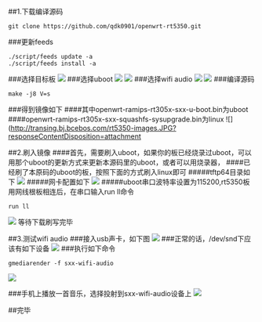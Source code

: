 ﻿##1.下载编译源码
```
git clone https://github.com/qdk0901/openwrt-rt5350.git
```
###更新feeds
```
./script/feeds update -a
./script/feeds install -a
```
###选择目标板
![](http://transing.bj.bcebos.com/rt5350-menuconfig.JPG)
###选择uboot
![](http://transing.bj.bcebos.com/rt5350-bootloader.JPG?responseContentDisposition=attachment)
![](http://transing.bj.bcebos.com/rt5350-uboot.JPG?responseContentDisposition=attachment)
###选择wifi audio
![](http://transing.bj.bcebos.com/wifi-audio1.JPG)
![](http://transing.bj.bcebos.com/wifi-audio2.JPG)
###编译源码
```
make -j8 V=s
```
###得到镜像如下
####其中openwrt-ramips-rt305x-sxx-u-boot.bin为uboot
####openwrt-ramips-rt305x-sxx-squashfs-sysupgrade.bin为linux
![](http://transing.bj.bcebos.com/rt5350-images.JPG?responseContentDisposition=attachment

##2.刷入镜像
####首先，需要刷入uboot，如果你的板已经烧录过uboot，可以用那个uboot的更新方式来更新本源码里的uboot，或者可以用烧录器，
####已经刷了本原码的uboot的板，按照下面的方式刷入linux即可
#####tftp64目录如下
![](http://transing.bj.bcebos.com/rt5350-flash1.JPG?responseContentDisposition=attachment)
#####网卡配置如下
![](http://transing.bj.bcebos.com/rt5350-flash2.JPG?responseContentDisposition=attachment)
#####uboot串口波特率设置为115200,rt5350板用网线根板相连后，在串口输入run ll命令
```
run ll
```
![](http://transing.bj.bcebos.com/rt5350-flash4.JPG?responseContentDisposition=attachment)
等待下载刷写完毕

##3.测试wifi audio
###接入usb声卡，如下图
![](http://transing.bj.bcebos.com/IMG_20150727_222954.jpg?responseContentDisposition=attachment)
###正常的话，/dev/snd下应该有如下设备
![](http://transing.bj.bcebos.com/rt5350-wifi-audio.JPG?responseContentDisposition=attachment)
###执行如下命令
```
gmediarender -f sxx-wifi-audio
```
![](http://transing.bj.bcebos.com/rt5350-wifi-audio2.JPG?responseContentDisposition=attachment)

###手机上播放一首音乐，选择投射到sxx-wifi-audio设备上
![](http://transing.bj.bcebos.com/Screenshot_2015-07-27-22-35-42.png?responseContentDisposition=attachment)

##完毕